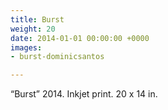 ```yaml
---
title: Burst
weight: 20
date: 2014-01-01 00:00:00 +0000
images:
- burst-dominicsantos

---
```

“Burst” 2014. Inkjet print. 20 x 14 in.